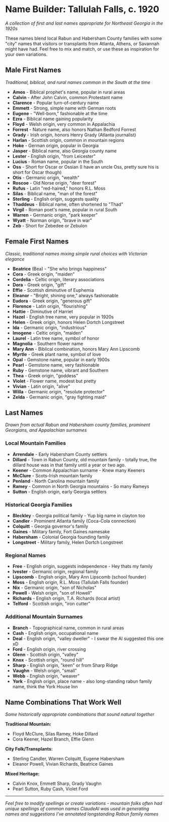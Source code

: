 # Name Builder: Tallulah Falls, c. 1920

_A collection of first and last names appropriate for Northeast Georgia in the 1920s_

These names blend local Rabun and Habersham County families with some "city" names that visitors or transplants from Atlanta, Athens, or Savannah might have had. 
Feel free to mix and match, or use these as inspiration for your own variations.

## Male First Names

_Traditional, biblical, and rural names common in the South at the time_

- **Amos** - Biblical prophet's name, popular in rural areas
- **Calvin** - After John Calvin, common Protestant name
- **Clarence** - Popular turn-of-century name
- **Emmett** - Strong, simple name with German roots
- **Eugene** - "Well-born," fashionable at the time
- **Ezra** - Biblical name gaining popularity
- **Floyd** - Welsh origin, very common in Appalachia
- **Forrest** - Nature name, also honors Nathan Bedford Forrest
- **Grady** - Irish origin, honors Henry Grady (Atlanta journalist)
- **Harlan** - Scottish origin, common in mountain regions
- **Hoke** - German origin, popular in Georgia
- **Jasper** - Biblical name, also Georgia county name
- **Lester** - English origin, "from Leicester"
- **Lucius** - Roman name, popular in the South
- **Oss** - Short for Oscar or Ossian (I have an uncle Oss, pretty sure his is short for Oscar though)
- **Otis** - Germanic origin, "wealth"
- **Roscoe** - Old Norse origin, "deer forest"
- **Rufus** - Latin "red-haired," honors R.L. Moss
- **Silas** - Biblical name, "man of the forest"
- **Sterling** - English origin, suggests quality
- **Thaddeus** - Biblical name, often shortened to "Thad"
- **Virgil** - Roman poet's name, popular in rural South
- **Warren** - Germanic origin, "park keeper"
- **Wyatt** - Norman origin, "brave in war"
- **Zeb** - Short for Zebedee or Zebulon

## Female First Names

_Classic, traditional names mixing simple rural choices with Victorian elegance_

- **Beatrice** (Bea) - "She who brings happiness"
- **Cora** - Greek origin, "maiden"
- **Cordelia** - Celtic origin, literary associations
- **Dora** - Greek origin, "gift"
- **Effie** - Scottish diminutive of Euphemia
- **Eleanor** - "Bright, shining one," always fashionable
- **Eudora** - Greek origin, "generous gift"
- **Florence** - Latin origin, "flourishing"
- **Hattie** - Diminutive of Harriet
- **Hazel** - English tree name, very popular in 1920s
- **Helen** - Greek origin, honors Helen Dortch Longstreet
- **Ida** - Germanic origin, "industrious"
- **Imogene** - Celtic origin, "maiden"
- **Laurel** - Latin tree name, symbol of honor
- **Magnolia** - Southern flower name
- **Mary Ann** - Biblical combination, honors Mary Ann Lipscomb
- **Myrtle** - Greek plant name, symbol of love
- **Opal** - Gemstone name, popular in early 1900s
- **Pearl** - Gemstone name, very fashionable
- **Ruby** - Gemstone name, vibrant and Southern
- **Thea** - Greek origin, "goddess"
- **Violet** - Flower name, modest but pretty
- **Vivian** - Latin origin, "alive"
- **Willa** - Germanic origin, "resolute protector"
- **Zelda** - Germanic origin, "gray fighting maid"

## Last Names

_Drawn from actual Rabun and Habersham county families, prominent Georgians, and Appalachian surnames_

### Local Mountain Families

- **Arrendale** - Early Habersham County settlers
- **Dillard** - Town in Rabun County, old mountain family - totally true, the dillard house was in that family until a year or two ago.
- **Keener** - Common Appalachian surname - Knew many Keeners
- **McClure** - Scots-Irish mountain family
- **Penland** - North Carolina mountain family
- **Ramey** - Common in North Georgia mountains - So many Rameys 
- **Sutton** - English origin, early Georgia settlers

### Historical Georgia Families

- **Bleckley** - Georgia political family - Yup big name in clayton too
- **Candler** - Prominent Atlanta family (Coca-Cola connection)
- **Colquitt** - Georgia governor's family
- **Gaines** - Military family, Fort Gaines namesake
- **Habersham** - Colonial Georgia founding family
- **Longstreet** - Military family, Helen Dortch Longstreet

### Regional Names

- **Free** - English origin, suggests independence - Hey thats my family
- **Ivester** - Germanic origin, regional family
- **Lipscomb** - English origin, Mary Ann Lipscomb (school founder)
- **Moss** - English origin, R.L. Moss (Tallulah Falls founder)
- **Nix** - Germanic origin, "son of Nicholas"
- **Powell** - Welsh origin, "son of Howell"
- **Richards** - English origin, T.A. Richards (local artist)
- **Telford** - Scottish origin, "iron cutter"

### Additional Mountain Surnames

- **Branch** - Topographical name, common in rural areas
- **Cash** - English origin, occupational name
- **Deal** - English origin, "valley dweller" - I swear the AI suggested this one xD
- **Ford** - English origin, river crossing
- **Glenn** - Scottish origin, "valley"
- **Knox** - Scottish origin, "round hill"
- **Sharp** - English origin, "keen" or from Sharp Ridge
- **Vaughn** - Welsh origin, "small"
- **Webb** - English origin, "weaver"
- **York** - English origin, place name - also long-standing rabun family name, think the York House Inn

## Name Combinations That Work Well

_Some historically appropriate combinations that sound natural together_

**Traditional Mountain:**

- Floyd McClure, Silas Ramey, Hoke Dillard
- Cora Keener, Hazel Branch, Effie Glenn

**City Folk/Transplants:**

- Sterling Candler, Warren Colquitt, Eugene Habersham
- Eleanor Powell, Vivian Richards, Beatrice Gaines

**Mixed Heritage:**

- Calvin Knox, Emmett Sharp, Grady Vaughn
- Pearl Sutton, Ruby Cash, Violet Ford

---

_Feel free to modify spellings or create variations - mountain folks often had unique spellings of common names_
_ClaudeAI was used in generating names and suggestions I've annotated longstanding Rabun family names_